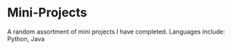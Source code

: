 # Mini-Projects
A random assortment of mini projects I have completed. Languages include: Python, Java

